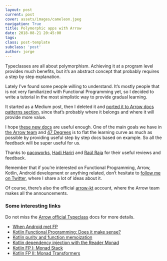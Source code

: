 ```yaml
---
layout: post
current: post
cover: assets/images/cameleon.jpeg
navigation: True
title: Polymorphic apps with Arrow
date: 2018-08-21 20:45:00
tags:
class: post-template
subclass: 'post'
author: jorge
---
```


Typeclasses are all about polymorphism. Achieving it at a program level provides much benefits, but it’s an abstract concept that probably requires a step by step explanation.

Lately I’ve found some people willing to understand. It’s mostly people that is not very familiarized with Functional Programming yet, so I decided to write a tutorial in the most simplistic way to provide gradual learning.

It started as a Medium post, then I deleted it and [ported it to Arrow docs patterns section](https://arrow-kt.io/docs/patterns/polymorphic_programs/), since that’s probably where it belongs and where it will provide more value.

I hope [these new docs](https://arrow-kt.io/docs/patterns/polymorphic_programs/) are useful enough. One of the main goals we have in [the Arrow team](https://arrow-kt.io/) and [47 Degrees](https://www.47deg.com/) is to flat the learning curve as much as possible by providing useful step by step docs based on example. So all the feedback will be super useful for us.

Thanks to [pacoworks](https://twitter.com/pacoworks), [Hadi Hariri](https://twitter.com/hhariri) and [Raúl Raja](https://twitter.com/raulraja) for their useful reviews and feedback.

Remember that if you’re interested on Functional Programming, Arrow, Kotlin, Android development or anything related, don’t hesitate to [follow me on Twitter](https://twitter.com/JorgeCastilloPr), where I share a lot of ideas about it.

Of course, there’s also the official [arrow-kt](https://arrow-kt.io) account, where the Arrow team makes all the announcements.

### Some interesting links

Do not miss the [Arrow official Typeclass](https://arrow-kt.io/docs/typeclasses/intro/) docs for more details.

* [When Android met FP](https://jorgecastilloprz.github.io/when-android-met-fp)
* [Kotlin Functional Programming: Does it make sense?](https://jorgecastilloprz.github.io/kotlin-fp-does-it-make-sense)
* [Kotlin purity and function memoization](https://jorgecastilloprz.github.io/kotlin-purity-and-function-memoization)
* [Kotlin dependency injection with the Reader Monad](https://jorgecastilloprz.github.io/kotlin-dependency-injection-with-the-reader-monad)
* [Kotlin FP I: Monad Stack](https://jorgecastilloprz.github.io/kotlin-fp-1-monad-stack)
* [Kotlin FP II: Monad Transformers](https://jorgecastilloprz.github.io/kotlin-fp-2-monad-transformers)
